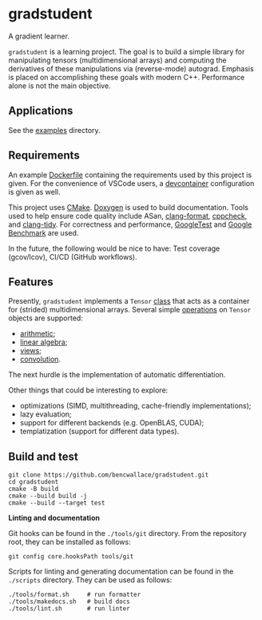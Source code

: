 # gradstudent

A gradient learner.

`gradstudent` is a learning project. The goal is to build a simple library for manipulating tensors (multidimensional arrays)
and computing the derivatives of these manipulations via (reverse-mode) autograd. Emphasis is placed on accomplishing these
goals with modern C++. Performance alone is not the main objective.

## Applications

See the [examples](examples/README.md) directory.

## Requirements

An example [Dockerfile](./Dockerfile) containing the requirements used by this project is given. For the convenience
of VSCode users, a [devcontainer](./.devcontainer.json) configuration is given as well.

This project uses [CMake](CMakeLists.txt). [Doxygen](Doxyfile) is used to build documentation.
Tools used to help ensure code quality include ASan, [clang-format](tools/format.sh), [cppcheck](tools/lint.sh), and [clang-tidy](.clang-tidy).
For correctness and performance, [GoogleTest](https://github.com/google/googletest) and [Google Benchmark](https://github.com/google/benchmark) are used.

In the future, the following would be nice to have: Test coverage (gcov/lcov), CI/CD (GitHub workflows).

## Features

Presently, `gradstudent` implements a `Tensor` [class](include/tensor.h) that acts as a container for (strided) multidimensional arrays.
Several simple [operations](include/ops.h) on `Tensor` objects are supported:

* [arithmetic](src/ops/arithmetic.cpp);
* [linear algebra](src/ops/linalg.cpp);
* [views](src/ops/views.cpp);
* [convolution](src/ops/conv.cpp).

The next hurdle is the implementation of automatic differentiation.

Other things that could be interesting to explore:

* optimizations (SIMD, multithreading, cache-friendly implementations);
* lazy evaluation;
* support for different backends (e.g. OpenBLAS, CUDA);
* templatization (support for different data types).

## Build and test

```
git clone https://github.com/bencwallace/gradstudent.git
cd gradstudent
cmake -B build
cmake --build build -j
cmake --build --target test
```

**Linting and documentation**

Git hooks can be found in the `./tools/git` directory. From the repository root, they can be installed as follows:

```
git config core.hooksPath tools/git
```

Scripts for linting and generating documentation can be found in the `./scripts` directory. They can be used as follows:

```
./tools/format.sh     # run formatter
./tools/makedocs.sh   # build docs
./tools/lint.sh       # run linter
```
